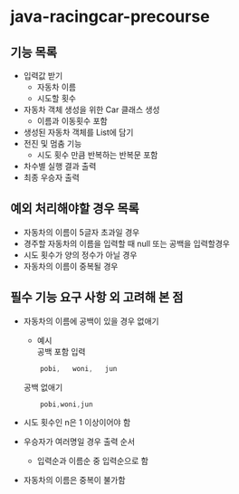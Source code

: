 # java-racingcar-precourse

## 기능 목록
- 입력값 받기
  - 자동차 이름
  - 시도할 횟수
- 자동차 객체 생성을 위한 Car 클래스 생성
  - 이름과 이동횟수 포함
- 생성된 자동차 객체를 List에 담기
- 전진 및 멈춤 기능
  - 시도 횟수 만큼 반복하는 반복문 포함
- 차수별 실행 결과 출력
- 최종 우승자 출력

## 예외 처리해야할 경우 목록
- 자동차의 이름이 5글자 초과일 경우
- 경주할 자동차의 이름을 입력할 때 null 또는 공백을 입력할경우
- 시도 횟수가 양의 정수가 아닐 경우
- 자동차의 이름이 중복될 경우

## 필수 기능 요구 사항 외 고려해 본 점
- 자동차의 이름에 공백이 있을 경우 없애기
    - 예시  
  공백 포함 입력
    ```java
        pobi,   woni,   jun
    ```
  공백 없애기
    ```java
        pobi,woni,jun
    ```

- 시도 횟수인 n은 1 이상이어야 함
- 우승자가 여러명일 경우 출력 순서
  - 입력순과 이름순 중 입력순으로 함
- 자동차의 이름은 중복이 불가함